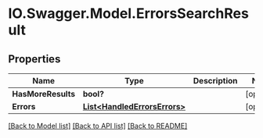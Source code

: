 # IO.Swagger.Model.ErrorsSearchResult
## Properties

Name | Type | Description | Notes
------------ | ------------- | ------------- | -------------
**HasMoreResults** | **bool?** |  | [optional] 
**Errors** | [**List&lt;HandledErrorsErrors&gt;**](HandledErrorsErrors.md) |  | [optional] 

[[Back to Model list]](../README.md#documentation-for-models) [[Back to API list]](../README.md#documentation-for-api-endpoints) [[Back to README]](../README.md)

